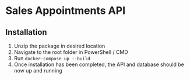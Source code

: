 # Sales Appointments API

## Installation

1. Unzip the package in desired location
2. Navigate to the root folder in PowerShell / CMD
3. Run `docker-compose up --build`
4. Once installation has been completed, the API and database should be now up and running

